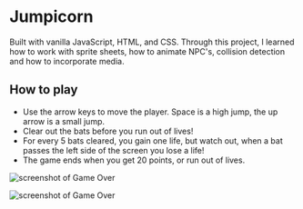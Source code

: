 # Jumpicorn

Built with vanilla JavaScript, HTML, and CSS. Through this project, I learned how to work with sprite sheets, how to animate NPC's, collision detection and how to incorporate media.

## How to play

- Use the arrow keys to move the player. Space is a high jump, the up arrow is a small jump.
- Clear out the bats before you run out of lives!
- For every 5 bats cleared, you gain one life, but watch out, when a bat passes the left side of the screen you lose a life!
- The game ends when you get 20 points, or run out of lives.

![screenshot of Game Over](https://raw.githubusercontent.com/keepitclassick/platformer/c2c7e611341031952cad9b9add74fc32134efc2f/Screenshots/58CC49E8-2504-46F5-A049-89D112E69389_1_105_c.jpeg)

![screenshot of Game Over](https://raw.githubusercontent.com/keepitclassick/platformer/c2c7e611341031952cad9b9add74fc32134efc2f/Screenshots/58CC49E8-2504-46F5-A049-89D112E69389_1_105_c.jpeg)
